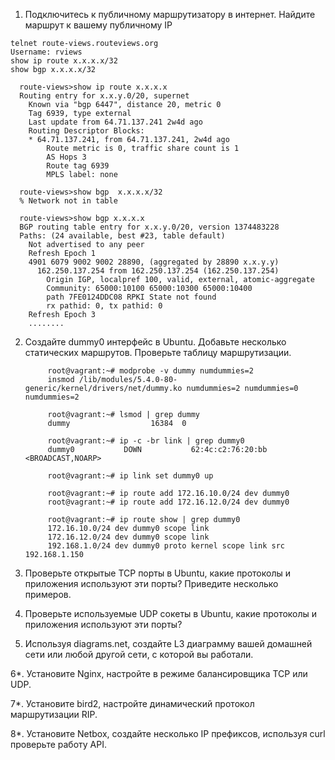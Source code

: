 1. Подключитесь к публичному маршрутизатору в интернет. Найдите маршрут к вашему публичному IP
```
telnet route-views.routeviews.org
Username: rviews
show ip route x.x.x.x/32
show bgp x.x.x.x/32
```

      route-views>show ip route x.x.x.x
      Routing entry for x.x.y.0/20, supernet
        Known via "bgp 6447", distance 20, metric 0
        Tag 6939, type external
        Last update from 64.71.137.241 2w4d ago
        Routing Descriptor Blocks:
        * 64.71.137.241, from 64.71.137.241, 2w4d ago
            Route metric is 0, traffic share count is 1
            AS Hops 3
            Route tag 6939
            MPLS label: none

      route-views>show bgp  x.x.x.x/32
      % Network not in table

      route-views>show bgp x.x.x.x
      BGP routing table entry for x.x.y.0/20, version 1374483228
      Paths: (24 available, best #23, table default)
        Not advertised to any peer
        Refresh Epoch 1
        4901 6079 9002 9002 28890, (aggregated by 28890 x.x.y.y)
          162.250.137.254 from 162.250.137.254 (162.250.137.254)
            Origin IGP, localpref 100, valid, external, atomic-aggregate
            Community: 65000:10100 65000:10300 65000:10400
            path 7FE0124DDC08 RPKI State not found
            rx pathid: 0, tx pathid: 0
        Refresh Epoch 3
        ........

2. Создайте dummy0 интерфейс в Ubuntu. Добавьте несколько статических маршрутов. Проверьте таблицу маршрутизации.

            root@vagrant:~# modprobe -v dummy numdummies=2
            insmod /lib/modules/5.4.0-80-generic/kernel/drivers/net/dummy.ko numdummies=2 numdummies=0 numdummies=2

            root@vagrant:~# lsmod | grep dummy
            dummy                  16384  0

            root@vagrant:~# ip -c -br link | grep dummy0
            dummy0           DOWN           62:4c:c2:76:20:bb <BROADCAST,NOARP>

            root@vagrant:~# ip link set dummy0 up

            root@vagrant:~# ip route add 172.16.10.0/24 dev dummy0
            root@vagrant:~# ip route add 172.16.12.0/24 dev dummy0

            root@vagrant:~# ip route show | grep dummy0
            172.16.10.0/24 dev dummy0 scope link
            172.16.12.0/24 dev dummy0 scope link
            192.168.1.0/24 dev dummy0 proto kernel scope link src 192.168.1.150

3. Проверьте открытые TCP порты в Ubuntu, какие протоколы и приложения используют эти порты? Приведите несколько примеров.

4. Проверьте используемые UDP сокеты в Ubuntu, какие протоколы и приложения используют эти порты?

5. Используя diagrams.net, создайте L3 диаграмму вашей домашней сети или любой другой сети, с которой вы работали. 

6*. Установите Nginx, настройте в режиме балансировщика TCP или UDP.

7*. Установите bird2, настройте динамический протокол маршрутизации RIP.

8*. Установите Netbox, создайте несколько IP префиксов, используя curl проверьте работу API.

